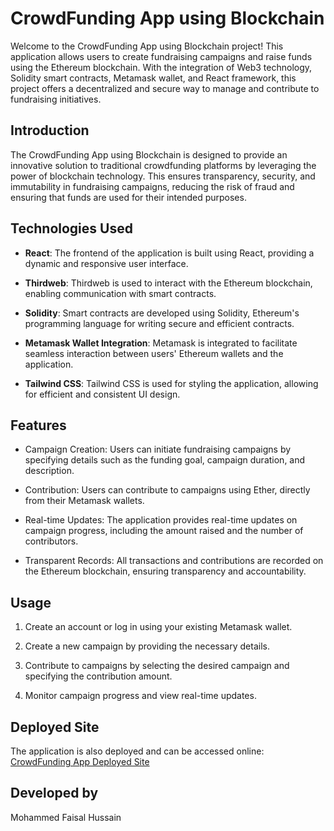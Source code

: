 # CrowdFunding App using Blockchain

Welcome to the CrowdFunding App using Blockchain project! This application allows users to create fundraising campaigns and raise funds using the Ethereum blockchain. With the integration of Web3 technology, Solidity smart contracts, Metamask wallet, and React framework, this project offers a decentralized and secure way to manage and contribute to fundraising initiatives.

## Introduction

The CrowdFunding App using Blockchain is designed to provide an innovative solution to traditional crowdfunding platforms by leveraging the power of blockchain technology. This ensures transparency, security, and immutability in fundraising campaigns, reducing the risk of fraud and ensuring that funds are used for their intended purposes.

## Technologies Used

- **React**: The frontend of the application is built using React, providing a dynamic and responsive user interface.

- **Thirdweb**: Thirdweb is used to interact with the Ethereum blockchain, enabling communication with smart contracts.

- **Solidity**: Smart contracts are developed using Solidity, Ethereum's programming language for writing secure and efficient contracts.

- **Metamask Wallet Integration**: Metamask is integrated to facilitate seamless interaction between users' Ethereum wallets and the application.

- **Tailwind CSS**: Tailwind CSS is used for styling the application, allowing for efficient and consistent UI design.

## Features

- Campaign Creation: Users can initiate fundraising campaigns by specifying details such as the funding goal, campaign duration, and description.

- Contribution: Users can contribute to campaigns using Ether, directly from their Metamask wallets.

- Real-time Updates: The application provides real-time updates on campaign progress, including the amount raised and the number of contributors.

- Transparent Records: All transactions and contributions are recorded on the Ethereum blockchain, ensuring transparency and accountability.

## Usage

1. Create an account or log in using your existing Metamask wallet.

2. Create a new campaign by providing the necessary details.

3. Contribute to campaigns by selecting the desired campaign and specifying the contribution amount.

4. Monitor campaign progress and view real-time updates.

## Deployed Site

The application is also deployed and can be accessed online: [CrowdFunding App Deployed Site](http://crowd-funding-blockchain-app.vercel.app)

## Developed by

Mohammed Faisal Hussain

